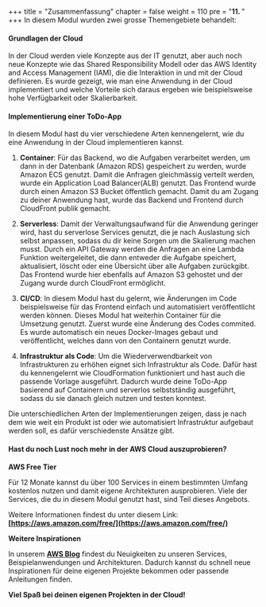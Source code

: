 +++
title = "Zusammenfassung"
chapter = false
weight = 110
pre = "<b>11. </b>"
+++
In diesem Modul wurden zwei grosse Themengebiete behandelt:

#### Grundlagen der Cloud

In der Cloud werden viele Konzepte aus der IT genutzt, aber auch noch neue Konzepte wie das Shared Responsibility Modell oder das AWS Identity and Access Management (IAM), die die Interaktion in und mit der Cloud definieren. Es wurde gezeigt, wie man eine Anwendung in der Cloud implementiert und welche Vorteile sich daraus ergeben wie beispielsweise hohe Verfügbarkeit oder Skalierbarkeit.

#### Implementierung einer ToDo-App

In diesem Modul hast du vier verschiedene Arten kennengelernt, wie du eine Anwendung in der Cloud implementieren kannst.
1. **Container**: Für das Backend, wo die Aufgaben verarbeitet werden, um dann in der Datenbank (Amazon RDS) gespeichert zu werden, wurde Amazon ECS genutzt. Damit die Anfragen gleichmässig verteilt werden, wurde ein Application Load Balancer(ALB) genutzt. Das Frontend wurde durch einen Amazon S3 Bucket öffentlich gemacht. Damit du am Zugang zu deiner Anwendung hast, wurde das Backend und Frontend durch CloudFront publik gemacht. 

2. **Serverless**: Damit der Verwaltungsaufwand für die Anwendung geringer wird, hast du serverlose Services genutzt, die je nach Auslastung sich selbst anpassen, sodass du dir keine Sorgen um die Skalierung machen musst. Durch ein API Gateway werden die Anfragen an eine Lambda Funktion weitergeleitet, die dann entweder die Aufgabe speichert, aktualisiert, löscht oder eine Übersicht über alle Aufgaben zurückgibt. Das Frontend wurde hier ebenfalls auf Amazon S3 gehostet und der Zugang wurde durch CloudFront ermöglicht.

3. **CI/CD**: In diesem Modul hast du gelernt, wie Änderungen im Code beispielsweise für das Frontend einfach und automatisiert veröffentlicht werden können. Dieses Modul hat weiterhin Container für die Umsetzung genutzt. Zuerst wurde eine Änderung des Codes commited. Es wurde automatisch ein neues Docker-Images gebaut und veröffentlicht, welches dann von den Containern genutzt wurde. 

4. **Infrastruktur als Code**: Um die Wiederverwendbarkeit von Infrastrukturen zu erhöhen eignet sich Infrastruktur als Code. Dafür hast du kennengelernt wie CloudFormation funktioniert und hast auch die passende Vorlage ausgeführt. Dadurch wurde deine ToDo-App basierend auf Containern und serverlos selbstständig ausgeführt, sodass du sie danach gleich nutzen und testen konntest.


Die unterschiedlichen Arten der Implementierungen zeigen, dass je nach dem wie weit ein Produkt ist oder wie automatisiert Infrastruktur aufgebaut werden soll, es dafür verschiedenste Ansätze gibt. 


#### Hast du noch Lust noch mehr in der AWS Cloud auszuprobieren?
**AWS Free Tier**

Für 12 Monate kannst du über 100 Services in einem bestimmten Umfang kostenlos nutzen und damit eigene Architekturen ausprobieren. Viele der Services, die du in diesem Modul genutzt hast, sind Teil dieses Angebots.

Weitere Informationen findest du unter diesem Link:
**[https://aws.amazon.com/free/](https://aws.amazon.com/free/)**

**Weitere Inspirationen**

In unserem **[AWS Blog](https://aws.amazon.com/blogs/aws/)** findest du Neuigkeiten zu unseren Services, Beispielanwendungen und Architekturen. Dadurch kannst du schnell neue Inspirationen für deine eigenen Projekte bekommen oder passende Anleitungen finden.

**Viel Spaß bei deinen eigenen Projekten in der Cloud!**